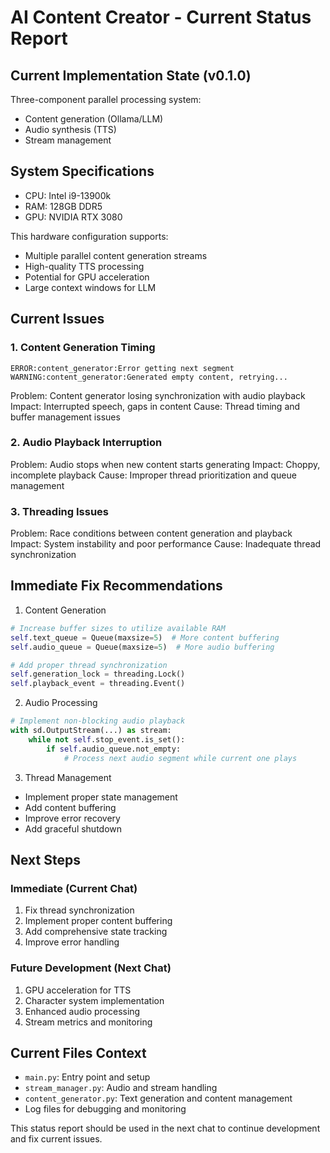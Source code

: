 # AI Content Creator - Current Status Report

## Current Implementation State (v0.1.0)
Three-component parallel processing system:
- Content generation (Ollama/LLM)
- Audio synthesis (TTS)
- Stream management

## System Specifications
- CPU: Intel i9-13900k
- RAM: 128GB DDR5
- GPU: NVIDIA RTX 3080

This hardware configuration supports:
- Multiple parallel content generation streams
- High-quality TTS processing
- Potential for GPU acceleration
- Large context windows for LLM

## Current Issues

### 1. Content Generation Timing
```log
ERROR:content_generator:Error getting next segment
WARNING:content_generator:Generated empty content, retrying...
```
Problem: Content generator losing synchronization with audio playback
Impact: Interrupted speech, gaps in content
Cause: Thread timing and buffer management issues

### 2. Audio Playback Interruption
Problem: Audio stops when new content starts generating
Impact: Choppy, incomplete playback
Cause: Improper thread prioritization and queue management

### 3. Threading Issues
Problem: Race conditions between content generation and playback
Impact: System instability and poor performance
Cause: Inadequate thread synchronization

## Immediate Fix Recommendations

1. Content Generation
```python
# Increase buffer sizes to utilize available RAM
self.text_queue = Queue(maxsize=5)  # More content buffering
self.audio_queue = Queue(maxsize=5)  # More audio buffering

# Add proper thread synchronization
self.generation_lock = threading.Lock()
self.playback_event = threading.Event()
```

2. Audio Processing
```python
# Implement non-blocking audio playback
with sd.OutputStream(...) as stream:
    while not self.stop_event.is_set():
        if self.audio_queue.not_empty:
            # Process next audio segment while current one plays
```

3. Thread Management
- Implement proper state management
- Add content buffering
- Improve error recovery
- Add graceful shutdown

## Next Steps

### Immediate (Current Chat)
1. Fix thread synchronization
2. Implement proper content buffering
3. Add comprehensive state tracking
4. Improve error handling

### Future Development (Next Chat)
1. GPU acceleration for TTS
2. Character system implementation
3. Enhanced audio processing
4. Stream metrics and monitoring

## Current Files Context
- `main.py`: Entry point and setup
- `stream_manager.py`: Audio and stream handling
- `content_generator.py`: Text generation and content management
- Log files for debugging and monitoring

This status report should be used in the next chat to continue development and fix current issues.